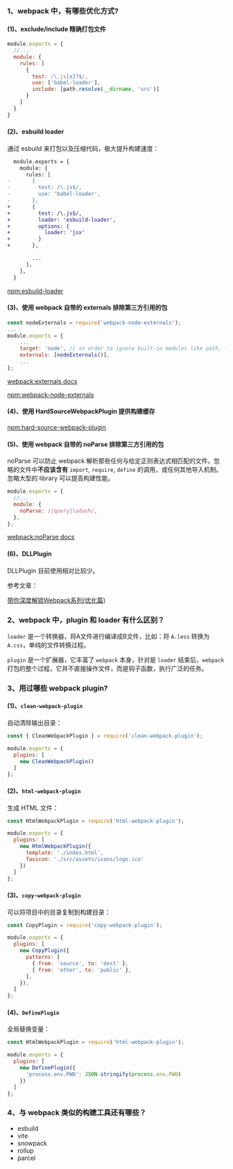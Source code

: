 ### 1、webpack 中，有哪些优化方式?

#### (1)、exclude/include 精确打包文件

```js
module.exports = {
  //...
  module: {
    rules: [
      {
        test: /\.js[x]?$/,
        use: ['babel-loader'],
        include: [path.resolve(__dirname, 'src')]
      }
    ]
  }
}
```

#### (2)、esbuild loader

通过 esbuild 来打包以及压缩代码，极大提升构建速度：

```diff
  module.exports = {
    module: {
      rules: [
-       {
-         test: /\.js$/,
-         use: 'babel-loader',
-       },
+       {
+         test: /\.js$/,
+         loader: 'esbuild-loader',
+         options: {
+           loader: 'jsx'
+         }
+       },

        ...
      ],
    },
  }
```

[npm:esbuild-loader](https://www.npmjs.com/package/esbuild-loader)

#### (3)、使用 webpack 自带的 externals 排除第三方引用的包

```js
const nodeExternals = require('webpack-node-externals');
...
module.exports = {
    ...
    target: 'node', // in order to ignore built-in modules like path, fs, etc.
    externals: [nodeExternals()], 
    ...
};
```

[webpack:externals docs](https://webpack.docschina.org/configuration/externals/)

[npm:webpack-node-externals](https://www.npmjs.com/package/webpack-node-externals)

#### (4)、使用 HardSourceWebpackPlugin 提供构建缓存

[npm:hard-source-webpack-plugin](https://www.npmjs.com/package/hard-source-webpack-plugin)

#### (5)、使用 webpack 自带的 noParse 排除第三方引用的包

noParse 可以防止 webpack 解析那些任何与给定正则表达式相匹配的文件。忽略的文件中**不应该含有** `import`, `require`, `define` 的调用，或任何其他导入机制。忽略大型的 library 可以提高构建性能。

```js
module.exports = {
  //...
  module: {
    noParse: /jquery|lodash/,
  },
};
```

[webpack:noParse docs](https://webpack.docschina.org/configuration/module/#modulenoparse)

#### (6)、DLLPlugin

DLLPlugin 目前使用相对比较少。

参考文章：

[带你深度解锁Webpack系列(优化篇)](https://juejin.cn/post/6844904093463347208)

### 2、webpack 中，plugin 和 loader 有什么区别？

`loader` 是一个转换器，将A文件进行编译成B文件，比如：将 `A.less` 转换为 `A.css`，单纯的文件转换过程。

`plugin` 是一个扩展器，它丰富了 `webpack` 本身，针对是 `loader` 结束后，`webpack` 打包的整个过程，它并不直接操作文件，而是钩子函数，执行广泛的任务。

### 3、用过哪些 webpack plugin?

#### (1)、`clean-webpack-plugin`

自动清除输出目录：

```js
const { CleanWebpackPlugin } = require('clean-webpack-plugin');

module.exports = {
  plugins: [
    new CleanWebpackPlugin()
  ]
};
```

#### (2)、`html-webpack-plugin`

生成 HTML 文件：

```js
const HtmlWebpackPlugin = require('html-webpack-plugin');

module.exports = {
  plugins: [
    new HtmlWebpackPlugin({
      template: './index.html',
      favicon: './src/assets/icons/logo.ico'
    })
  ]
};
```

#### (3)、`copy-webpack-plugin`

可以将项目中的目录复制到构建目录：

```js
const CopyPlugin = require('copy-webpack-plugin');

module.exports = {
  plugins: [
    new CopyPlugin({
      patterns: [
        { from: 'source', to: 'dest' },
        { from: 'other', to: 'public' },
      ],
    }),
  ]
};
```

#### (4)、`DefinePlugin`

全局替换变量：

```js
const HtmlWebpackPlugin = require('html-webpack-plugin');

module.exports = {
  plugins: [
    new DefinePlugin({
      'process.env.PWD': JSON.stringify(process.env.PWD)
    })
  ]
};
```

### 4、与 webpack 类似的构建工具还有哪些？

- esbuild
- vite
- snowpack
- rollup
- parcel
